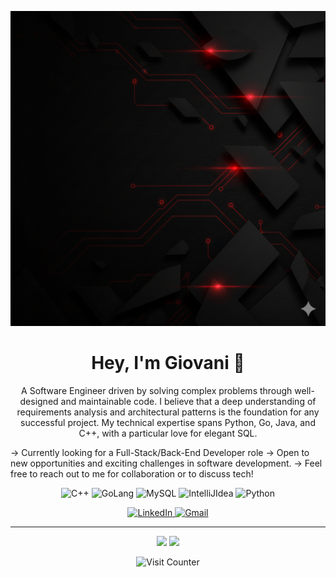 <p align="center">
  <img src="https://github.com/imGiovani/imGiovani/blob/main/unnamed.png?raw=true" alt="Meu Banner"/>
</p>

<h1 align="center">Hey, I'm Giovani 👋</h1>

<p align="center">
  A Software Engineer driven by solving complex problems through well-designed and maintainable code. I believe that a deep understanding of requirements analysis and architectural patterns is the foundation for any successful project. My technical expertise spans Python, Go, Java, and C++, with a particular love for elegant SQL.

  -> Currently looking for a Full-Stack/Back-End Developer role
  -> Open to new opportunities and exciting challenges in software development.
  -> Feel free to reach out to me for collaboration or to discuss tech!
</p>

<p align="center">
  <img src="https://img.shields.io/badge/cplusplus-#00599C?style=for-the-badge&logo=cplusplus&logoColor=white" alt="C++"/>
  <img src="https://img.shields.io/badge/go-#00ADD8?style=for-the-badge&logo=go&logoColor=white" alt="GoLang"/>
  <img src="https://img.shields.io/badge/mysql-#4479A1?style=for-the-badge&logo=mysql&logoColor=white" alt="MySQL"/>
  <img src="https://img.shields.io/badge/intellijidea-#000000?style=for-the-badge&logo=intellijidea&logoColor=white" alt="IntelliJIdea"/>
  <img src="https://img.shields.io/badge/Python-3776AB?style=for-the-badge&logo=python&logoColor=white" alt="Python"/>
</p>

<p align="center">
  <a href="https://www.linkedin.com/in/giovani-oliveira-72698b33a?utm_source=share&utm_campaign=share_via&utm_content=profile&utm_medium=ios_app" target="_blank">
    <img src="https://img.shields.io/badge/LinkedIn-0077B5?style=for-the-badge&logo=linkedin&logoColor=white" alt="LinkedIn"/>
  </a>
  <a href="ra133166@uem.br">
    <img src="https://img.shields.io/badge/Gmail-D14836?style=for-the-badge&logo=gmail&logoColor=white" alt="Gmail"/>
  </a>
</p>

---

<p align="center">
  <img height="180em" src="https://github-readme-stats.vercel.app/api?username=imGiovani&show_icons=true&theme=tokyonight&include_all_commits=true&count_private=true"/>
  <img height="180em" src="https://github-readme-stats.vercel.app/api/top-langs/?username=imGiovani&layout=compact&langs_count=7&theme=tokyonight"/>
</p>

<p align="center">
  <img src="https://komarev.com/ghpvc/?username=imGiovani&style=flat-square&color=blueviolet" alt="Visit Counter"/>
</p>
